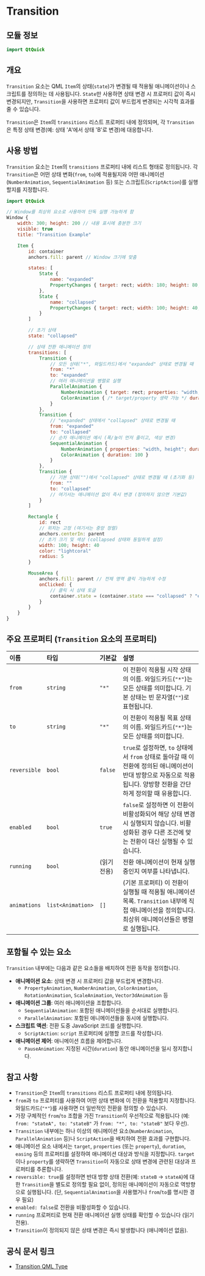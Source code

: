 # Transition

## 모듈 정보

```qml
import QtQuick
```

## 개요

`Transition` 요소는 QML `Item`의 상태(`state`)가 변경될 때 적용될 애니메이션이나 스크립트를 정의하는 데 사용됩니다. `State`만 사용하면 상태 변경 시 프로퍼티 값이 즉시 변경되지만, `Transition`을 사용하면 프로퍼티 값이 부드럽게 변경되는 시각적 효과를 줄 수 있습니다.

`Transition`은 `Item`의 `transitions` 리스트 프로퍼티 내에 정의되며, 각 `Transition`은 특정 상태 변경(예: 상태 'A'에서 상태 'B'로 변경)에 대응합니다.

## 사용 방법

`Transition` 요소는 `Item`의 `transitions` 프로퍼티 내에 리스트 형태로 정의됩니다. 각 `Transition`은 어떤 상태 변화(`from`, `to`)에 적용될지와 어떤 애니메이션(`NumberAnimation`, `SequentialAnimation` 등) 또는 스크립트(`ScriptAction`)를 실행할지를 지정합니다.

```qml
import QtQuick

// Window를 최상위 요소로 사용하여 단독 실행 가능하게 함
Window {
    width: 300; height: 200 // 내용 표시에 충분한 크기
    visible: true
    title: "Transition Example"

    Item {
        id: container
        anchors.fill: parent // Window 크기에 맞춤

        states: [
            State {
                name: "expanded"
                PropertyChanges { target: rect; width: 180; height: 80; color: "lightblue" }
            },
            State {
                name: "collapsed"
                PropertyChanges { target: rect; width: 100; height: 40; color: "lightcoral" }
            }
        ]

        // 초기 상태
        state: "collapsed"

        // 상태 전환 애니메이션 정의
        transitions: [
            Transition {
                // 모든 상태("*", 와일드카드)에서 "expanded" 상태로 변경될 때
                from: "*"
                to: "expanded"
                // 여러 애니메이션을 병렬로 실행
                ParallelAnimation {
                    NumberAnimation { target: rect; properties: "width, height"; duration: 300; easing.type: Easing.InOutQuad }
                    ColorAnimation { /* target/property 생략 가능 */ duration: 300 }
                }
            },
            Transition {
                // "expanded" 상태에서 "collapsed" 상태로 변경될 때
                from: "expanded"
                to: "collapsed"
                // 순차 애니메이션 예시 (폭/높이 먼저 줄이고, 색상 변경)
                SequentialAnimation {
                    NumberAnimation { properties: "width, height"; duration: 250; easing.type: Easing.OutQuad }
                    ColorAnimation { duration: 100 }
                }
            },
            Transition {
                // 기본 상태("")에서 "collapsed" 상태로 변경될 때 (초기화 등)
                from: ""
                to: "collapsed"
                // 여기서는 애니메이션 없이 즉시 변경 (정의하지 않으면 기본값)
            }
        ]

        Rectangle {
            id: rect
            // 위치는 고정 (여기서는 중앙 정렬)
            anchors.centerIn: parent
            // 초기 크기 및 색상 (collapsed 상태와 동일하게 설정)
            width: 100; height: 40
            color: "lightcoral"
            radius: 5
        }

        MouseArea {
            anchors.fill: parent // 전체 영역 클릭 가능하게 수정
            onClicked: {
                // 클릭 시 상태 토글
                container.state = (container.state === "collapsed" ? "expanded" : "collapsed")
            }
        }
    }
}
```

## 주요 프로퍼티 (`Transition` 요소의 프로퍼티)

| 이름        | 타입            | 기본값 | 설명                                                                                                                                 |
| :---------- | :-------------- | :----- | :----------------------------------------------------------------------------------------------------------------------------------- |
| `from`      | `string`        | `"*"` | 이 전환이 적용될 시작 상태의 이름. 와일드카드(`"*"`)는 모든 상태를 의미합니다. 기본 상태는 빈 문자열(`""`)로 표현됩니다.                               |
| `to`        | `string`        | `"*"` | 이 전환이 적용될 목표 상태의 이름. 와일드카드(`"*"`)는 모든 상태를 의미합니다.                                                              |
| `reversible`| `bool`          | `false`| `true`로 설정하면, `to` 상태에서 `from` 상태로 돌아갈 때 이 전환에 정의된 애니메이션이 반대 방향으로 자동으로 적용됩니다. 양방향 전환을 간단하게 정의할 때 유용합니다. |
| `enabled`   | `bool`          | `true` | `false`로 설정하면 이 전환이 비활성화되어 해당 상태 변경 시 실행되지 않습니다. 비활성화된 경우 다른 조건에 맞는 전환이 대신 실행될 수 있습니다.             |
| `running`   | `bool`          | (읽기 전용) | 전환 애니메이션이 현재 실행 중인지 여부를 나타냅니다.                                                                                       |
| `animations`| `list<Animation>`| `[]`   | (기본 프로퍼티) 이 전환이 실행될 때 적용될 애니메이션 목록. `Transition` 내부에 직접 애니메이션을 정의합니다. 최상위 애니메이션들은 병렬로 실행됩니다.           |

## 포함될 수 있는 요소

`Transition` 내부에는 다음과 같은 요소들을 배치하여 전환 동작을 정의합니다.

*   **애니메이션 요소**: 상태 변경 시 프로퍼티 값을 부드럽게 변경합니다.
    *   `PropertyAnimation`, `NumberAnimation`, `ColorAnimation`, `RotationAnimation`, `ScaleAnimation`, `Vector3dAnimation` 등
*   **애니메이션 그룹**: 여러 애니메이션을 조합합니다.
    *   `SequentialAnimation`: 포함된 애니메이션들을 순서대로 실행합니다.
    *   `ParallelAnimation`: 포함된 애니메이션들을 동시에 실행합니다.
*   **스크립트 액션**: 전환 도중 JavaScript 코드를 실행합니다.
    *   `ScriptAction`: `script` 프로퍼티에 실행할 코드를 작성합니다.
*   **애니메이션 제어**: 애니메이션 흐름을 제어합니다.
    *   `PauseAnimation`: 지정된 시간(`duration`) 동안 애니메이션을 일시 정지합니다.

## 참고 사항

*   `Transition`은 `Item`의 `transitions` 리스트 프로퍼티 내에 정의됩니다.
*   `from`과 `to` 프로퍼티를 사용하여 어떤 상태 변화에 이 전환을 적용할지 지정합니다. 와일드카드(`"*"`)를 사용하면 더 일반적인 전환을 정의할 수 있습니다.
*   가장 구체적인 `from`/`to` 조합을 가진 `Transition`이 우선적으로 적용됩니다 (예: `from: "stateA", to: "stateB"` 가 `from: "*", to: "stateB"` 보다 우선).
*   `Transition` 내부에는 하나 이상의 애니메이션 요소(`NumberAnimation`, `ParallelAnimation` 등)나 `ScriptAction`을 배치하여 전환 효과를 구현합니다.
*   애니메이션 요소 내에서는 `target`, `properties` (또는 `property`), `duration`, `easing` 등의 프로퍼티를 설정하여 애니메이션 대상과 방식을 지정합니다. `target`이나 `property`를 생략하면 `Transition`이 자동으로 상태 변경에 관련된 대상과 프로퍼티를 추론합니다.
*   `reversible: true`를 설정하면 반대 방향 상태 전환(예: `stateB` -> `stateA`)에 대한 `Transition`을 별도로 정의할 필요 없이, 정의된 애니메이션이 자동으로 역방향으로 실행됩니다. (단, `SequentialAnimation`을 사용했거나 `from`/`to`를 명시한 경우 필요)
*   `enabled: false`로 전환을 비활성화할 수 있습니다.
*   `running` 프로퍼티로 현재 전환 애니메이션 실행 상태를 확인할 수 있습니다 (읽기 전용).
*   `Transition`이 정의되지 않은 상태 변경은 즉시 발생합니다 (애니메이션 없음).

## 공식 문서 링크

* [Transition QML Type ](https://doc.qt.io/qt-6/qml-qtquick-transition.html) 